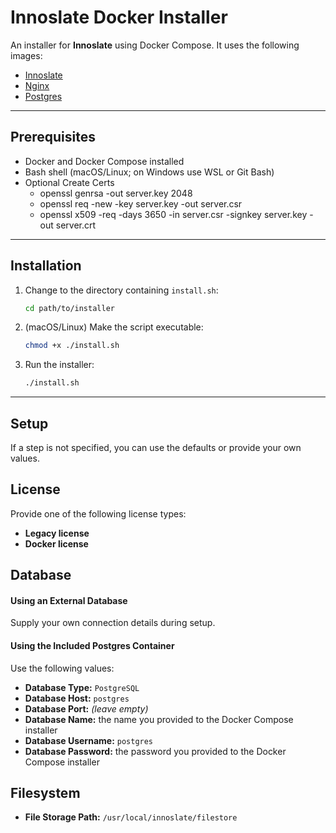 # Innoslate Docker Installer

An installer for **Innoslate** using Docker Compose. It uses the following images:

- [Innoslate](https://hub.docker.com/r/innoslate/innoslate)
- [Nginx](https://hub.docker.com/_/nginx)
- [Postgres](https://hub.docker.com/_/postgres)

---

## Prerequisites

- Docker and Docker Compose installed
- Bash shell (macOS/Linux; on Windows use WSL or Git Bash)
- Optional Create Certs
  - openssl genrsa -out server.key 2048
  - openssl req -new -key server.key -out server.csr
  - openssl x509 -req -days 3650 -in server.csr -signkey server.key -out server.crt
---

## Installation

1. Change to the directory containing `install.sh`:
   ```sh
   cd path/to/installer
   ```

2. (macOS/Linux) Make the script executable:
   ```sh
   chmod +x ./install.sh
   ```

3. Run the installer:
   ```sh
   ./install.sh
   ```

---

## Setup

If a step is not specified, you can use the defaults or provide your own values.

License
---

Provide one of the following license types:

- **Legacy license**
- **Docker license**

Database
---

#### Using an External Database
Supply your own connection details during setup.

#### Using the Included Postgres Container
Use the following values:

- **Database Type:** `PostgreSQL`
- **Database Host:** `postgres`
- **Database Port:** *(leave empty)*
- **Database Name:** the name you provided to the Docker Compose installer
- **Database Username:** `postgres`
- **Database Password:** the password you provided to the Docker Compose installer

Filesystem
---

- **File Storage Path:** `/usr/local/innoslate/filestore`
